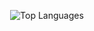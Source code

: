 <p align="center">
  <img align="center" src="https://github-readme-stats.vercel.app/api/top-langs?username=XiaomingX&hide_border=true&no-bg=true&no-frame=true&layout=compact&theme=transparent&langs_count=10" alt="Top Languages"/>
</p> 
